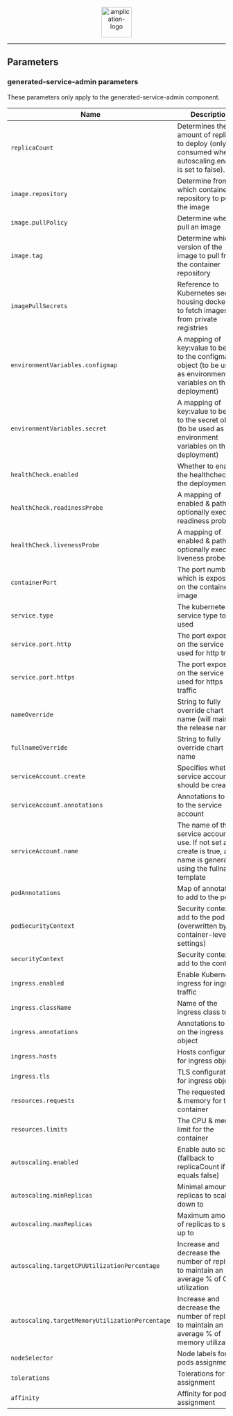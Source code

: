 <p align="center">
  <a href="https://amplication.com" target="_blank">
    <img alt="amplication-logo" height="70" alt="Amplication Logo" src="https://amplication.com/images/amplication-logo-purple.svg"/>
  </a>
</p>

---

## Parameters

### generated-service-admin parameters

These parameters only apply to the generated-service-admin component.

| Name                                            | Description                                                                                                            | Value                                                                              |
| ----------------------------------------------- | ---------------------------------------------------------------------------------------------------------------------- | ---------------------------------------------------------------------------------- |
| `replicaCount`                                  | Determines the amount of replicas to deploy (only consumed when autoscaling.enabled is set to false).                  | `1`                                                                                |
| `image.repository`                              | Determine from which container repository to pull the image                                                            | `439403303254.dkr.ecr.us-east-1.amazonaws.com/amplication-generated-service-admin` |
| `image.pullPolicy`                              | Determine when to pull an image                                                                                        | `IfNotPresent`                                                                     |
| `image.tag`                                     | Determine which version of the image to pull from the container repository                                             | `""`                                                                               |
| `imagePullSecrets`                              | Reference to Kubernetes secrets housing dockercfg to fetch images from private registries                              | `[]`                                                                               |
| `environmentVariables.configmap`                | A mapping of key:value to be add to the configmap object (to be used as environment variables on the deployment)       | `{}`                                                                               |
| `environmentVariables.secret`                   | A mapping of key:value to be add to the secret object (to be used as environment variables on the deployment)          | `{}`                                                                               |
| `healthCheck.enabled`                           | Whether to enable the healthcheck on the deployment                                                                    | `false`                                                                            |
| `healthCheck.readinessProbe`                    | A mapping of enabled & path to optionally execute readiness probes                                                     | `{}`                                                                               |
| `healthCheck.livenessProbe`                     | A mapping of enabled & path to optionally execute liveness probes                                                      | `{}`                                                                               |
| `containerPort`                                 | The port number which is exposed on the container image                                                                | `3001`                                                                             |
| `service.type`                                  | The kubernetes service type to be used                                                                                 | `ClusterIP`                                                                        |
| `service.port.http`                             | The port exposed on the service to be used for http traffic                                                            | `80`                                                                               |
| `service.port.https`                            | The port exposed on the service to be used for https traffic                                                           | `443`                                                                              |
| `nameOverride`                                  | String to fully override chart name (will maintain the release name)                                                   | `""`                                                                               |
| `fullnameOverride`                              | String to fully override chart name                                                                                    | `""`                                                                               |
| `serviceAccount.create`                         | Specifies whether a service account should be created                                                                  | `true`                                                                             |
| `serviceAccount.annotations`                    | Annotations to add to the service account                                                                              | `{}`                                                                               |
| `serviceAccount.name`                           | The name of the service account to use. If not set and create is true, a name is generated using the fullname template | `""`                                                                               |
| `podAnnotations`                                | Map of annotations to add to the pods                                                                                  | `{}`                                                                               |
| `podSecurityContext`                            | Security context to add to the pod (overwritten by container-level settings)                                           | `{}`                                                                               |
| `securityContext`                               | Security context to add to the container                                                                               | `{}`                                                                               |
| `ingress.enabled`                               | Enable Kubernetes ingress for ingress traffic                                                                          | `false`                                                                            |
| `ingress.className`                             | Name of the ingress class to use                                                                                       | `""`                                                                               |
| `ingress.annotations`                           | Annotations to add on the ingress object                                                                               | `{}`                                                                               |
| `ingress.hosts`                                 | Hosts configuration for ingress object                                                                                 | `[]`                                                                               |
| `ingress.tls`                                   | TLS configuration for ingress object                                                                                   | `[]`                                                                               |
| `resources.requests`                            | The requested CPU & memory for the container                                                                           | `{}`                                                                               |
| `resources.limits`                              | The CPU & memory limit for the container                                                                               | `{}`                                                                               |
| `autoscaling.enabled`                           | Enable auto scaling (fallback to replicaCount if equals false)                                                         | `false`                                                                            |
| `autoscaling.minReplicas`                       | Minimal amount of replicas to scale down to                                                                            | `1`                                                                                |
| `autoscaling.maxReplicas`                       | Maximum amount of replicas to scale up to                                                                              | `10`                                                                               |
| `autoscaling.targetCPUUtilizationPercentage`    | Increase and decrease the number of replicas to maintain an average % of CPU utilization                               | `80`                                                                               |
| `autoscaling.targetMemoryUtilizationPercentage` | Increase and decrease the number of replicas to maintain an average % of memory utilization                            | `80`                                                                               |
| `nodeSelector`                                  | Node labels for pods assignment                                                                                        | `{}`                                                                               |
| `tolerations`                                   | Tolerations for pods assignment                                                                                        | `[]`                                                                               |
| `affinity`                                      | Affinity for pods assignment                                                                                           | `{}`                                                                               |
